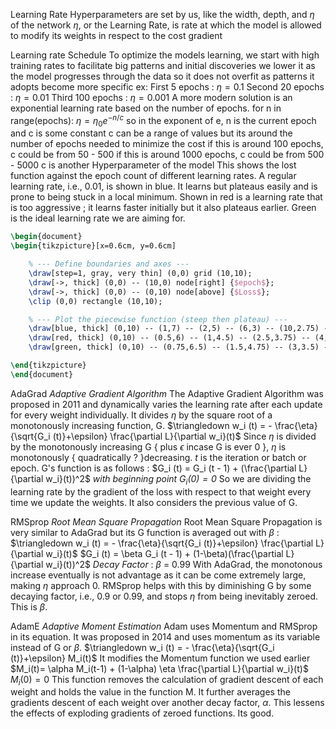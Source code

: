 Learning Rate
Hyperparameters are set by us, like the width, depth, and $\eta$ of the network
	$\eta$, or the Learning Rate, is rate at which the model is allowed to modify its weights in respect to the cost gradient

Learning rate Schedule
	To optimize the models learning, we start with high training rates to facilitate big patterns and initial discoveries
		we lower it as the model progresses through the data so it does not overfit as patterns it adopts become more specific
				ex:
					First 5 epochs : $\eta = 0.1$
					Second 20 epochs : $\eta = 0.01$
					Third 100 epochs : $\eta = 0.001$
				A more modern solution is an exponential learning rate based on the number of epochs. 
					for n in range(epochs):
						$\eta = \eta_0  e^{-n / c }$
						so in the exponent of e, n is the current epoch and c is some constant
						c can be a range of values but its around the number of epochs needed to minimize the cost
							if this is around 100 epochs, c could be from 50 - 500
							if this is around 1000 epochs, c could be from 500 - 5000
								c is another Hyperparameter of the model
This shows the lost function against the epoch count of different learning rates. A regular learning rate, i.e., 0.01, is shown in blue. It learns but plateaus easily and is prone to being stuck in a local minimum. Shown in red is a learning rate that is too aggressive ; it learns faster initially but it also plateaus earlier. Green is the ideal learning rate we are aiming for.

```tikz
\begin{document}
\begin{tikzpicture}[x=0.6cm, y=0.6cm]

    % --- Define boundaries and axes ---
    \draw[step=1, gray, very thin] (0,0) grid (10,10);
    \draw[->, thick] (0,0) -- (10,0) node[right] {$epoch$};
    \draw[->, thick] (0,0) -- (0,10) node[above] {$Loss$};
    \clip (0,0) rectangle (10,10);

    % --- Plot the piecewise function (steep then plateau) ---
    \draw[blue, thick] (0,10) -- (1,7) -- (2,5) -- (6,3) -- (10,2.75) -- (10,2.25);
    \draw[red, thick] (0,10) -- (0.5,6) -- (1,4.5) -- (2.5,3.75) -- (4,3.5) -- (10,3.25); %-- (15,3.2);
    \draw[green, thick] (0,10) -- (0.75,6.5) -- (1.5,4.75) -- (3,3.5) -- (5,2.5) -- (7,2) -- (10,1.75);

\end{tikzpicture}
\end{document}
```

AdaGrad
*Adaptive Gradient Algorithm*
	The Adaptive Gradient Algorithm was proposed in 2011 and dynamically varies the learning rate after each update for every weight individually. It divides $\eta$ by the square root of a monotonously increasing function, G. 
				$\triangledown w_i (t) = - \frac{\eta}{\sqrt{G_i (t)}+\epsilon} \frac{\partial L}{\partial w_i}(t)$
			Since $\eta$ is divided by the monotonously increasing G { plus $\epsilon$ incase G is ever 0 }, $\eta$ is monotonously { quadratically ? }decreasing. $t$ is the iteration or batch or epoch. G's function is as follows :
					$G_i (t) = G_i (t - 1) + (\frac{\partial L}{\partial w_i}(t))^2$
									*with beginning point $G_i(0) = 0$*
				So we are dividing the learning rate by the gradient of the loss with respect to that weight every time we update the weights. It also considers the previous value of G.


RMSprop
*Root Mean Square Propagation*
	Root Mean Square Propagation is very similar to AdaGrad but its G function is averaged out with $\beta$ :
				$\triangledown w_i (t) = - \frac{\eta}{\sqrt{G_i (t)}+\epsilon} \frac{\partial L}{\partial w_i}(t)$
								$G_i (t) = \beta G_i (t - 1) + (1-\beta)(\frac{\partial L}{\partial w_i}(t))^2$
												 *Decay Factor* : 	 $\beta$ = 0.99 
						With AdaGrad, the monotonous increase eventually is not advantage as it can be come extremely large, making $\eta$ approach 0. RMSprop helps with this by diminishing G by some decaying factor, i.e., 0.9 or 0.99, and stops $\eta$ from being inevitably zeroed. This is $\beta$.


AdamE
*Adaptive Moment Estimation*
	Adam uses Momentum and RMSprop in its equation. It was proposed in 2014 and uses momentum as its variable instead of G or $\beta$.
			$\triangledown w_i (t) = - \frac{\eta}{\sqrt{G_i (t)}+\epsilon} M_i(t)$
					It modifies the Momentum function we used earlier
				$M_i(t)= \alpha M_i(t-1) + (1-\alpha) \eta \frac{\partial L}{\partial w_i}(t)$
					$M_i(0) = 0$
		This function removes the calculation of gradient descent of each weight and holds the value in the function M. It further averages the gradients descent of each weight over another decay factor, $\alpha$. This lessens the effects of exploding gradients of zeroed functions. Its good.